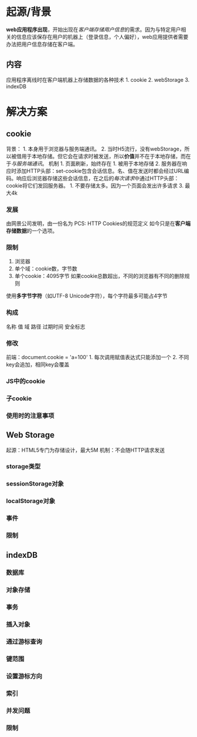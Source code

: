 # 起源/背景
**web应用程序出现**，开始出现在*客户端存储用户信息*的需求。因为与特定用户相关的信息应该保存在用户的机器上（登录信息，个人偏好），web应用提供者需要办法把用户信息存储在客户端。
## 内容
应用程序离线时在客户端机器上存储数据的各种技术
	1. cookie
	2. webStorage
	3. indexDB
# 解决方案
## cookie
背景：
	1. 本身用于浏览器与服务端通讯。
	2. 当时H5流行，没有webStorage，所以被借用于本地存储。但它会在请求时被发送，所以**价值**并不在于本地存储，而在于*与服务端通讯*。 
机制
	1. 页面刷新，始终存在
		1. 被用于本地存储
	2. 服务器在响应时添加HTTP头部：set-cookie包含会话信息。名、值在发送时都会经过URL编码。响应后浏览器存储这些会话信息，在之后的*每次请求*中通过HTTP头部：cookie将它们发回服务器。
		1. 不要存储太多。因为一个页面会发出许多请求
	3. 最大4k
### 发展
由网景公司发明，由一份名为 PCS: HTTP Cookies的规范定义
如今只是在**客户端存储数据**的一个选项。
### 限制
1. 浏览器
2. 单个域：cookie数，字节数
3. 单个cookie：4095字节
如果cookie总数超出，不同的浏览器有不同的删除规则

使用**多字节字符**（如UTF-8 Unicode字符），每个字符最多可能占4字节
### 构成
名称
值
域
路径
过期时间
安全标志
### 修改
前端：document.cookie = 'a=100'
	1. 每次调用赋值表达式只能添加一个
	2. 不同key会追加，相同key会覆盖
### JS中的cookie
### 子cookie
### 使用时的注意事项
## Web Storage
起源：HTML5专门为存储设计，最大5M
机制：不会随HTTP请求发送
### storage类型
### sessionStorage对象
### localStorage对象
### 事件
### 限制
## indexDB
### 数据库
### 对象存储
### 事务
### 插入对象
### 通过游标查询
### 键范围
### 设置游标方向
### 索引
### 并发问题
### 限制
